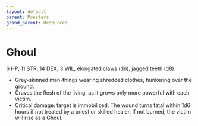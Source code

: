 ```yaml
---
layout: default
parent: Monsters
grand_parent: Resources
---
```


# Ghoul
6 HP,  11 STR, 14 DEX, 3 WIL, elongated claws (d6), jagged teeth (d8)
- Grey-skinned man-things wearing shredded clothes, hunkering over the ground.
- Craves the flesh of the living, as it grows only more powerful with each victim.
- Critical damage: target is immobilized. The wound turns fatal within 1d6 hours if not treated by a priest or skilled healer. If not burned, the victim will rise as a Ghoul.
